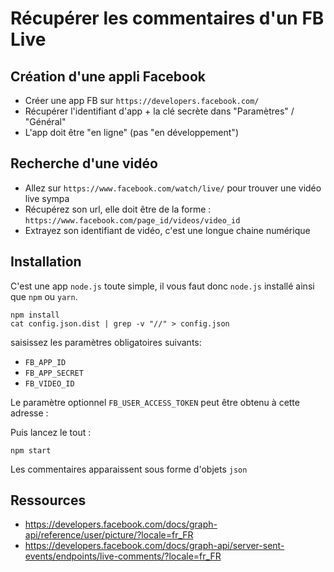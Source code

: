 # Récupérer les commentaires d'un FB Live

## Création d'une appli Facebook

* Créer une app FB sur `https://developers.facebook.com/`
* Récupérer l'identifiant d'app + la clé secrète dans "Paramètres" / "Général"
* L'app doit être "en ligne" (pas "en développement")

## Recherche d'une vidéo

* Allez sur `https://www.facebook.com/watch/live/` pour trouver une vidéo live sympa
* Récupérez son url, elle doit être de la forme : `https://www.facebook.com/page_id/videos/video_id`
* Extrayez son identifiant de vidéo, c'est une longue chaine numérique

## Installation

C'est une app `node.js` toute simple, il vous faut donc `node.js` installé ainsi que `npm` ou `yarn`.

```
npm install
cat config.json.dist | grep -v "//" > config.json
```

saisissez les paramètres obligatoires suivants:

* `FB_APP_ID`
* `FB_APP_SECRET`
* `FB_VIDEO_ID`

Le paramètre optionnel `FB_USER_ACCESS_TOKEN` peut être obtenu à cette adresse :

Puis lancez le tout :

```
npm start
```

Les commentaires apparaissent sous forme d'objets `json`

## Ressources

* <https://developers.facebook.com/docs/graph-api/reference/user/picture/?locale=fr_FR>
* <https://developers.facebook.com/docs/graph-api/server-sent-events/endpoints/live-comments/?locale=fr_FR>

